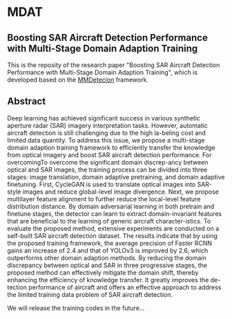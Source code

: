 # MDAT
## Boosting SAR Aircraft Detection Performance with Multi-Stage Domain Adaption Training

This is the reposity of the research paper "Boosting SAR Aircraft Detection Performance with Multi-Stage Domain Adaption Training", which is developed based on the [MMDetecion](https://github.com/open-mmlab/mmdetection) framework. 

## Abstract
Deep learning has achieved significant success in various synthetic aperture radar (SAR) imagery interpretation tasks. However, automatic aircraft detection is still challenging due to the high la-beling cost and limited data quantity. To address this issue, we propose a multi-stage domain adaption training framework to efficiently transfer the knowledge from optical imagery and boost SAR aircraft detection performance. For overcomingTo overcome the significant domain discrep-ancy between optical and SAR images, the training process can be divided into three stages: image translation, domain adaptive pretraining, and domain adaptive finetuning. First, CycleGAN is used to translate optical images into SAR-style images and reduce global-level image divergence. Next, we propose multilayer feature alignment to further reduce the local-level feature distribution distance. By domain adversarial learning in both pretrain and finetune stages, the detector can learn to extract domain-invariant features that are beneficial to the learning of generic aircraft character-istics. To evaluate the proposed method, extensive experiments are conducted on a self-built SAR aircraft detection dataset. The results indicate that by using the proposed training framework, the average precision of Faster RCNN gains an increase of 2.4 and that of YOLOv3 is improved by 2.6, which outperforms other domain adaption methods. By reducing the domain discrepancy between optical and SAR in three progressive stages, the proposed method can effectively mitigate the domain shift, thereby enhancing the efficiency of knowledge transfer. It greatly improves the de-tection performance of aircraft and offers an effective approach to address the limited training data problem of SAR aircraft detection.

We will release the training codes in the future...
